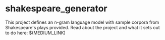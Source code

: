 # shakespeare_generator
This project defines an n-gram language model with sample corpora from Shakespeare's plays provided.
Read about the project and what it sets out to do here: $(MEDIUM_LINK)
